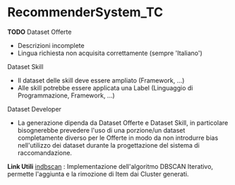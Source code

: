 # RecommenderSystem_TC

**TODO**
Dataset Offerte
- Descrizioni incomplete
- Lingua richiesta non acquisita correttamente (sempre 'Italiano')

Dataset Skill
- Il dataset delle skill deve essere ampliato (Framework, ...)
- Alle skill potrebbe essere applicata una Label (Linguaggio di Programmazione, Framework, ...)

Dataset Developer
- La generazione dipenda da Dataset Offerte e Dataset Skill, in particolare bisognerebbe prevedere l'uso di una porzione/un dataset completamente diverso per le Offerte in modo da non introdurre bias nell'utilizzo dei dataset durante la progettazione del sistema di raccomandazione.

**Link Utili**
[indbscan](https://pypi.org/project/incdbscan/) : Implementazione dell'algoritmo DBSCAN Iterativo, permette l'aggiunta e la rimozione di Item dai Cluster generati.
